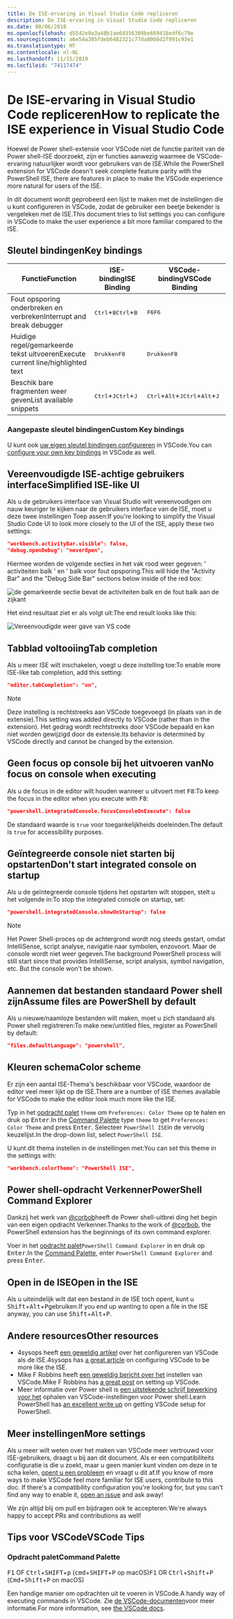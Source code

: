 ```yaml
---
title: De ISE-ervaring in Visual Studio Code repliceren
description: De ISE-ervaring in Visual Studio Code repliceren
ms.date: 08/06/2018
ms.openlocfilehash: d5542e9a3a48b1ae64356309be669418edf6c79e
ms.sourcegitcommit: a6e54a305fdeb6482321c77da8066d2f991c93e1
ms.translationtype: MT
ms.contentlocale: nl-NL
ms.lasthandoff: 11/15/2019
ms.locfileid: "74117474"
---
```

# <a name="how-to-replicate-the-ise-experience-in-visual-studio-code"></a><span data-ttu-id="820c1-103">De ISE-ervaring in Visual Studio Code repliceren</span><span class="sxs-lookup"><span data-stu-id="820c1-103">How to replicate the ISE experience in Visual Studio Code</span></span>

<span data-ttu-id="820c1-104">Hoewel de Power shell-extensie voor VSCode niet de functie pariteit van de Power shell-ISE doorzoekt, zijn er functies aanwezig waarmee de VSCode-ervaring natuurlijker wordt voor gebruikers van de ISE.</span><span class="sxs-lookup"><span data-stu-id="820c1-104">While the PowerShell extension for VSCode doesn't seek complete feature parity with the PowerShell ISE, there are features in place to make the VSCode experience more natural for users of the ISE.</span></span>

<span data-ttu-id="820c1-105">In dit document wordt geprobeerd een lijst te maken met de instellingen die u kunt configureren in VSCode, zodat de gebruiker een beetje bekender is vergeleken met de ISE.</span><span class="sxs-lookup"><span data-stu-id="820c1-105">This document tries to list settings you can configure in VSCode to make the user experience a bit more familiar compared to the ISE.</span></span>

## <a name="key-bindings"></a><span data-ttu-id="820c1-106">Sleutel bindingen</span><span class="sxs-lookup"><span data-stu-id="820c1-106">Key bindings</span></span>

| <span data-ttu-id="820c1-107">Functie</span><span class="sxs-lookup"><span data-stu-id="820c1-107">Function</span></span>                              | <span data-ttu-id="820c1-108">ISE-binding</span><span class="sxs-lookup"><span data-stu-id="820c1-108">ISE Binding</span></span>                  | <span data-ttu-id="820c1-109">VSCode-binding</span><span class="sxs-lookup"><span data-stu-id="820c1-109">VSCode Binding</span></span>                              |
| ----------------                      | -----------                  | --------------                              |
| <span data-ttu-id="820c1-110">Fout opsporing onderbreken en verbreken</span><span class="sxs-lookup"><span data-stu-id="820c1-110">Interrupt and break debugger</span></span>          | <span data-ttu-id="820c1-111"><kbd>Ctrl</kbd>+<kbd>B</kbd></span><span class="sxs-lookup"><span data-stu-id="820c1-111"><kbd>Ctrl</kbd>+<kbd>B</kbd></span></span> | <span data-ttu-id="820c1-112"><kbd>F6</kbd></span><span class="sxs-lookup"><span data-stu-id="820c1-112"><kbd>F6</kbd></span></span>                               |
| <span data-ttu-id="820c1-113">Huidige regel/gemarkeerde tekst uitvoeren</span><span class="sxs-lookup"><span data-stu-id="820c1-113">Execute current line/highlighted text</span></span> | <span data-ttu-id="820c1-114"><kbd>Drukken</kbd></span><span class="sxs-lookup"><span data-stu-id="820c1-114"><kbd>F8</kbd></span></span>                | <span data-ttu-id="820c1-115"><kbd>Drukken</kbd></span><span class="sxs-lookup"><span data-stu-id="820c1-115"><kbd>F8</kbd></span></span>                               |
| <span data-ttu-id="820c1-116">Beschik bare fragmenten weer geven</span><span class="sxs-lookup"><span data-stu-id="820c1-116">List available snippets</span></span>               | <span data-ttu-id="820c1-117"><kbd>Ctrl</kbd>+<kbd>J</kbd></span><span class="sxs-lookup"><span data-stu-id="820c1-117"><kbd>Ctrl</kbd>+<kbd>J</kbd></span></span> | <span data-ttu-id="820c1-118"><kbd>Ctrl</kbd>+<kbd>Alt</kbd>+<kbd>J</kbd></span><span class="sxs-lookup"><span data-stu-id="820c1-118"><kbd>Ctrl</kbd>+<kbd>Alt</kbd>+<kbd>J</kbd></span></span> |

### <a name="custom-key-bindings"></a><span data-ttu-id="820c1-119">Aangepaste sleutel bindingen</span><span class="sxs-lookup"><span data-stu-id="820c1-119">Custom Key bindings</span></span>

<span data-ttu-id="820c1-120">U kunt ook [uw eigen sleutel bindingen configureren](https://code.visualstudio.com/docs/getstarted/keybindings#_custom-keybindings-for-refactorings) in VSCode.</span><span class="sxs-lookup"><span data-stu-id="820c1-120">You can [configure your own key bindings](https://code.visualstudio.com/docs/getstarted/keybindings#_custom-keybindings-for-refactorings) in VSCode as well.</span></span>

## <a name="simplified-ise-like-ui"></a><span data-ttu-id="820c1-121">Vereenvoudigde ISE-achtige gebruikers interface</span><span class="sxs-lookup"><span data-stu-id="820c1-121">Simplified ISE-like UI</span></span>

<span data-ttu-id="820c1-122">Als u de gebruikers interface van Visual Studio wilt vereenvoudigen om nauw keuriger te kijken naar de gebruikers interface van de ISE, moet u deze twee instellingen Toep assen:</span><span class="sxs-lookup"><span data-stu-id="820c1-122">If you're looking to simplify the Visual Studio Code UI to look more closely to the UI of the ISE, apply these two settings:</span></span>

```json
"workbench.activityBar.visible": false,
"debug.openDebug": "neverOpen",
```

<span data-ttu-id="820c1-123">Hiermee worden de volgende secties in het vak rood weer gegeven: ' activiteiten balk ' en ' balk voor fout opsporing.</span><span class="sxs-lookup"><span data-stu-id="820c1-123">This will hide the "Activity Bar" and the "Debug Side Bar" sections below inside of the red box:</span></span>

![de gemarkeerde sectie bevat de activiteiten balk en de fout balk aan de zijkant](images/How-To-Replicate-the-ISE-Experience-In-VSCode/1-highlighted-sidebar.png)

<span data-ttu-id="820c1-125">Het eind resultaat ziet er als volgt uit:</span><span class="sxs-lookup"><span data-stu-id="820c1-125">The end result looks like this:</span></span>

![Vereenvoudigde weer gave van VS code](images/How-To-Replicate-the-ISE-Experience-In-VSCode/2-simplified-ui.png)

## <a name="tab-completion"></a><span data-ttu-id="820c1-127">Tabblad voltooiing</span><span class="sxs-lookup"><span data-stu-id="820c1-127">Tab completion</span></span>

<span data-ttu-id="820c1-128">Als u meer ISE wilt inschakelen, voegt u deze instelling toe:</span><span class="sxs-lookup"><span data-stu-id="820c1-128">To enable more ISE-like tab completion, add this setting:</span></span>

```json
"editor.tabCompletion": "on",
```

> [!NOTE]
> <span data-ttu-id="820c1-129">Deze instelling is rechtstreeks aan VSCode toegevoegd (in plaats van in de extensie).</span><span class="sxs-lookup"><span data-stu-id="820c1-129">This setting was added directly to VSCode (rather than in the extension).</span></span> <span data-ttu-id="820c1-130">Het gedrag wordt rechtstreeks door VSCode bepaald en kan niet worden gewijzigd door de extensie.</span><span class="sxs-lookup"><span data-stu-id="820c1-130">Its behavior is determined by VSCode directly and cannot be changed by the extension.</span></span>

## <a name="no-focus-on-console-when-executing"></a><span data-ttu-id="820c1-131">Geen focus op console bij het uitvoeren van</span><span class="sxs-lookup"><span data-stu-id="820c1-131">No focus on console when executing</span></span>

<span data-ttu-id="820c1-132">Als u de focus in de editor wilt houden wanneer u uitvoert met <kbd>F8</kbd>:</span><span class="sxs-lookup"><span data-stu-id="820c1-132">To keep the focus in the editor when you execute with <kbd>F8</kbd>:</span></span>

```json
"powershell.integratedConsole.focusConsoleOnExecute": false
```

<span data-ttu-id="820c1-133">De standaard waarde is `true` voor toegankelijkheids doeleinden.</span><span class="sxs-lookup"><span data-stu-id="820c1-133">The default is `true` for accessibility purposes.</span></span>

## <a name="dont-start-integrated-console-on-startup"></a><span data-ttu-id="820c1-134">Geïntegreerde console niet starten bij opstarten</span><span class="sxs-lookup"><span data-stu-id="820c1-134">Don't start integrated console on startup</span></span>

<span data-ttu-id="820c1-135">Als u de geïntegreerde console tijdens het opstarten wilt stoppen, stelt u het volgende in:</span><span class="sxs-lookup"><span data-stu-id="820c1-135">To stop the integrated console on startup, set:</span></span>

```json
"powershell.integratedConsole.showOnStartup": false
```

> [!NOTE]
> <span data-ttu-id="820c1-136">Het Power Shell-proces op de achtergrond wordt nog steeds gestart, omdat IntelliSense, script analyse, navigatie naar symbolen, enzovoort. Maar de console wordt niet weer gegeven.</span><span class="sxs-lookup"><span data-stu-id="820c1-136">The background PowerShell process will still start since that provides IntelliSense, script analysis, symbol navigation, etc. But the console won't be shown.</span></span>

## <a name="assume-files-are-powershell-by-default"></a><span data-ttu-id="820c1-137">Aannemen dat bestanden standaard Power shell zijn</span><span class="sxs-lookup"><span data-stu-id="820c1-137">Assume files are PowerShell by default</span></span>

<span data-ttu-id="820c1-138">Als u nieuwe/naamloze bestanden wilt maken, moet u zich standaard als Power shell registreren:</span><span class="sxs-lookup"><span data-stu-id="820c1-138">To make new/untitled files, register as PowerShell by default:</span></span>

```json
"files.defaultLanguage": "powershell",
```

## <a name="color-scheme"></a><span data-ttu-id="820c1-139">Kleuren schema</span><span class="sxs-lookup"><span data-stu-id="820c1-139">Color scheme</span></span>

<span data-ttu-id="820c1-140">Er zijn een aantal ISE-Thema's beschikbaar voor VSCode, waardoor de editor veel meer lijkt op de ISE.</span><span class="sxs-lookup"><span data-stu-id="820c1-140">There are a number of ISE themes available for VSCode to make the editor look much more like the ISE.</span></span>

<span data-ttu-id="820c1-141">Typ in het [opdracht palet] `theme` om `Preferences: Color Theme` op te halen en druk op <kbd>Enter</kbd>.</span><span class="sxs-lookup"><span data-stu-id="820c1-141">In the [Command Palette] type `theme` to get `Preferences: Color Theme` and press <kbd>Enter</kbd>.</span></span>
<span data-ttu-id="820c1-142">Selecteer `PowerShell ISE`in de vervolg keuzelijst.</span><span class="sxs-lookup"><span data-stu-id="820c1-142">In the drop-down list, select `PowerShell ISE`.</span></span>

<span data-ttu-id="820c1-143">U kunt dit thema instellen in de instellingen met:</span><span class="sxs-lookup"><span data-stu-id="820c1-143">You can set this theme in the settings with:</span></span>

```json
"workbench.colorTheme": "PowerShell ISE",
```

## <a name="powershell-command-explorer"></a><span data-ttu-id="820c1-144">Power shell-opdracht Verkenner</span><span class="sxs-lookup"><span data-stu-id="820c1-144">PowerShell Command Explorer</span></span>

<span data-ttu-id="820c1-145">Dankzij het werk van [@corbob](https://github.com/corbob)heeft de Power shell-uitbrei ding het begin van een eigen opdracht Verkenner.</span><span class="sxs-lookup"><span data-stu-id="820c1-145">Thanks to the work of [@corbob](https://github.com/corbob), the PowerShell extension has the beginnings of its own command explorer.</span></span>

<span data-ttu-id="820c1-146">Voer in het [opdracht palet]`PowerShell Command Explorer` in en druk op <kbd>Enter</kbd>.</span><span class="sxs-lookup"><span data-stu-id="820c1-146">In the [Command Palette], enter `PowerShell Command Explorer` and press <kbd>Enter</kbd>.</span></span>

## <a name="open-in-the-ise"></a><span data-ttu-id="820c1-147">Open in de ISE</span><span class="sxs-lookup"><span data-stu-id="820c1-147">Open in the ISE</span></span>

<span data-ttu-id="820c1-148">Als u uiteindelijk wilt dat een bestand in de ISE toch opent, kunt u <kbd>Shift</kbd>+<kbd>Alt</kbd>+<kbd>P</kbd>gebruiken.</span><span class="sxs-lookup"><span data-stu-id="820c1-148">If you end up wanting to open a file in the ISE anyway, you can use <kbd>Shift</kbd>+<kbd>Alt</kbd>+<kbd>P</kbd>.</span></span>

## <a name="other-resources"></a><span data-ttu-id="820c1-149">Andere resources</span><span class="sxs-lookup"><span data-stu-id="820c1-149">Other resources</span></span>

- <span data-ttu-id="820c1-150">4sysops heeft [een geweldig artikel](https://4sysops.com/archives/make-visual-studio-code-look-and-behave-like-powershell-ise/) over het configureren van VSCode als de ISE.</span><span class="sxs-lookup"><span data-stu-id="820c1-150">4sysops has [a great article](https://4sysops.com/archives/make-visual-studio-code-look-and-behave-like-powershell-ise/) on configuring VSCode to be more like the ISE.</span></span>
- <span data-ttu-id="820c1-151">Mike F Robbins heeft [een geweldig bericht over het](https://mikefrobbins.com/2017/08/24/how-to-install-visual-studio-code-and-configure-it-as-a-replacement-for-the-powershell-ise/) instellen van VSCode.</span><span class="sxs-lookup"><span data-stu-id="820c1-151">Mike F Robbins has [a great post](https://mikefrobbins.com/2017/08/24/how-to-install-visual-studio-code-and-configure-it-as-a-replacement-for-the-powershell-ise/) on setting up VSCode.</span></span>
- <span data-ttu-id="820c1-152">Meer informatie over Power shell is [een uitstekende schrijf bewerking voor het](https://www.learnpwsh.com/setup-vs-code-for-powershell/) ophalen van VSCode-instellingen voor Power shell.</span><span class="sxs-lookup"><span data-stu-id="820c1-152">Learn PowerShell has [an excellent write up](https://www.learnpwsh.com/setup-vs-code-for-powershell/) on getting VSCode setup for PowerShell.</span></span>

## <a name="more-settings"></a><span data-ttu-id="820c1-153">Meer instellingen</span><span class="sxs-lookup"><span data-stu-id="820c1-153">More settings</span></span>

<span data-ttu-id="820c1-154">Als u meer wilt weten over het maken van VSCode meer vertrouwd voor ISE-gebruikers, draagt u bij aan dit document. Als er een compatibiliteits configuratie is die u zoekt, maar u geen manier kunt vinden om deze in te scha kelen, [opent u een probleem](https://github.com/PowerShell/vscode-powershell/issues/new/choose) en vraagt u dit af.</span><span class="sxs-lookup"><span data-stu-id="820c1-154">If you know of more ways to make VSCode feel more familiar for ISE users, contribute to this doc. If there's a compatibility configuration you're looking for, but you can't find any way to enable it, [open an issue](https://github.com/PowerShell/vscode-powershell/issues/new/choose) and ask away!</span></span>

<span data-ttu-id="820c1-155">We zijn altijd blij om pull en bijdragen ook te accepteren.</span><span class="sxs-lookup"><span data-stu-id="820c1-155">We're always happy to accept PRs and contributions as well!</span></span>

## <a name="vscode-tips"></a><span data-ttu-id="820c1-156">Tips voor VSCode</span><span class="sxs-lookup"><span data-stu-id="820c1-156">VSCode Tips</span></span>

### <a name="command-palette"></a><span data-ttu-id="820c1-157">Opdracht palet</span><span class="sxs-lookup"><span data-stu-id="820c1-157">Command Palette</span></span>

<span data-ttu-id="820c1-158"><kbd>F1</kbd> OF <kbd>Ctrl</kbd>+<kbd>SHIFT</kbd>+<kbd>p</kbd> (<kbd>cmd</kbd>+<kbd>SHIFT</kbd>+<kbd>P</kbd> op macOS)</span><span class="sxs-lookup"><span data-stu-id="820c1-158"><kbd>F1</kbd> OR <kbd>Ctrl</kbd>+<kbd>Shift</kbd>+<kbd>P</kbd> (<kbd>Cmd</kbd>+<kbd>Shift</kbd>+<kbd>P</kbd> on macOS)</span></span>

<span data-ttu-id="820c1-159">Een handige manier om opdrachten uit te voeren in VSCode.</span><span class="sxs-lookup"><span data-stu-id="820c1-159">A handy way of executing commands in VSCode.</span></span>
<span data-ttu-id="820c1-160">Zie [de VSCode-documenten](https://code.visualstudio.com/docs/getstarted/userinterface#_command-palette)voor meer informatie.</span><span class="sxs-lookup"><span data-stu-id="820c1-160">For more information, see [the VSCode docs](https://code.visualstudio.com/docs/getstarted/userinterface#_command-palette).</span></span>

[Opdracht palet]: #command-palette
[Command Palette]: #command-palette
